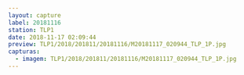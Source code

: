 ```yaml
---
layout: capture
label: 20181116
station: TLP1
date: 2018-11-17 02:09:44
preview: TLP1/2018/201811/20181116/M20181117_020944_TLP_1P.jpg
capturas:
  - imagem: TLP1/2018/201811/20181116/M20181117_020944_TLP_1P.jpg
---
```

